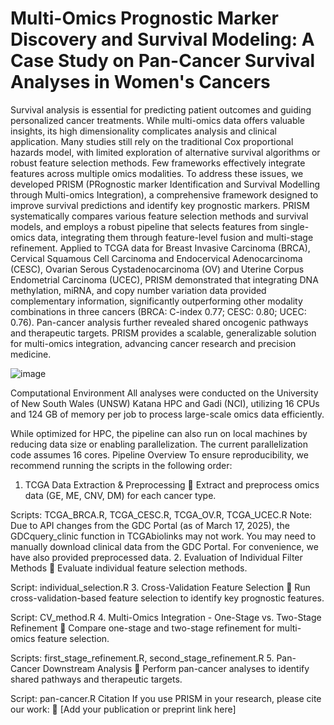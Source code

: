 # Multi-Omics Prognostic Marker Discovery and Survival Modeling: A Case Study on Pan-Cancer Survival Analyses in Women's Cancers

Survival analysis is essential for predicting patient outcomes and guiding personalized cancer treatments. While multi-omics data offers valuable insights, its high dimensionality complicates analysis and clinical application. Many studies still rely on the traditional Cox proportional hazards model, with limited exploration of alternative survival algorithms or robust feature selection methods. Few frameworks effectively integrate features across multiple omics modalities. To address these issues, we developed PRISM (PRognostic marker Identification and Survival Modelling through Multi-omics Integration), a comprehensive framework designed to improve survival predictions and identify key prognostic markers. PRISM systematically compares various feature selection methods and survival models, and employs a robust pipeline that selects features from single-omics data, integrating them through feature-level fusion and multi-stage refinement. Applied to TCGA data for Breast Invasive Carcinoma (BRCA), Cervical Squamous Cell Carcinoma and Endocervical Adenocarcinoma (CESC), Ovarian Serous Cystadenocarcinoma (OV) and Uterine Corpus Endometrial Carcinoma (UCEC), PRISM demonstrated that integrating DNA methylation, miRNA, and copy number variation data provided complementary information, significantly outperforming other modality combinations in three cancers (BRCA: C-index 0.77; CESC: 0.80; UCEC: 0.76). Pan-cancer analysis further revealed shared oncogenic pathways and therapeutic targets. PRISM provides a scalable, generalizable solution for multi-omics integration, advancing cancer research and precision medicine. 

![image](https://github.com/user-attachments/assets/67e2bb8e-19ea-4038-9f6f-5084e87272d1)

Computational Environment
All analyses were conducted on the University of New South Wales (UNSW) Katana HPC and Gadi (NCI), utilizing 16 CPUs and 124 GB of memory per job to process large-scale omics data efficiently.

While optimized for HPC, the pipeline can also run on local machines by reducing data size or enabling parallelization.
The current parallelization code assumes 16 cores.
Pipeline Overview
To ensure reproducibility, we recommend running the scripts in the following order:

1. TCGA Data Extraction & Preprocessing
📌 Extract and preprocess omics data (GE, ME, CNV, DM) for each cancer type.

Scripts: TCGA_BRCA.R, TCGA_CESC.R, TCGA_OV.R, TCGA_UCEC.R
Note: Due to API changes from the GDC Portal (as of March 17, 2025), the GDCquery_clinic function in TCGAbiolinks may not work. You may need to manually download clinical data from the GDC Portal. For convenience, we have also provided preprocessed data.
2. Evaluation of Individual Filter Methods
📌 Evaluate individual feature selection methods.

Script: individual_selection.R
3. Cross-Validation Feature Selection
📌 Run cross-validation-based feature selection to identify key prognostic features.

Script: CV_method.R
4. Multi-Omics Integration - One-Stage vs. Two-Stage Refinement
📌 Compare one-stage and two-stage refinement for multi-omics feature selection.

Scripts: first_stage_refinement.R, second_stage_refinement.R
5. Pan-Cancer Downstream Analysis
📌 Perform pan-cancer analyses to identify shared pathways and therapeutic targets.

Script: pan-cancer.R
Citation
If you use PRISM in your research, please cite our work:
📄 [Add your publication or preprint link here]

